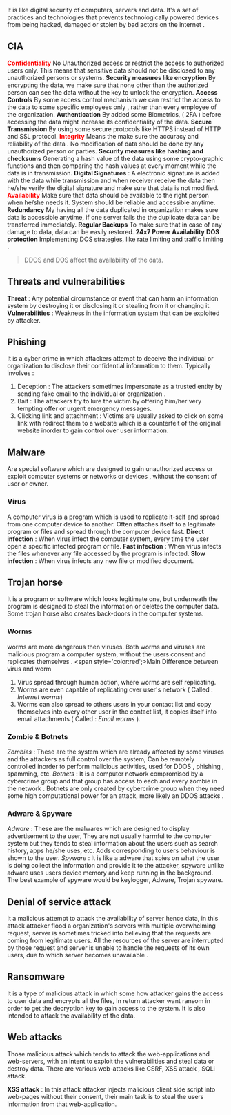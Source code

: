 It is like digital security of computers, servers and data. It's a set of practices and technologies that prevents technologically powered devices from being hacked, damaged or stolen by bad actors on the internet .
## CIA 
<span style='color:red;font-weight:bold;'>Confidentiality</span>
No Unauthorized access or restrict the access to authorized users only. 
This means that sensitive data should not be disclosed to any unauthorized persons or systems. 
**Security measures like encryption**
	By encrypting the data, we make sure that none other than the authorized person can see the data without the key to unlock the encryption. 
**Access Controls** 
	By some access control mechanism we can restrict the access to the data to some specific employees only , rather than every employee of the organization. 
**Authentication** 
	By added some Biometrics, ( 2FA ) before accessing the data might increase its confidentiality of the data. 
**Secure Transmission** 
	By using some secure protocols like HTTPS instead of HTTP and SSL protocol. 
<span style='color:red;font-weight:bold;'>Integrity</span>
Means the make sure the accuracy and reliability of the data . 
No modification of data should be done by any unauthorized person or parties. 
**Security measures like hashing and checksums** 
	Generating a hash value of the data using some crypto-graphic functions and then comparing the hash values at every moment while the data is in transmission. 
**Digital Signatures** : 
	A electronic signature is added with the data while transmission and when receiver receive the data then he/she verify the digital signature and make sure that data is not modified. 
<span style="color:red;font-weight:bold;">Availability</span>
Make sure that data should be available to the right person when he/she needs it.
System should be reliable and accessible anytime.
**Redundancy** 
	My having all the data duplicated in organization makes sure data is accessible anytime, if one server fails the the duplicate data can be transferred immediately. 
**Regular Backups**
	To make sure that in case of any damage to data, data can be easily restored. 
**24x7 Power Availability**
**DOS protection**
	Implementing DOS strategies, like rate limiting and traffic limiting . 
> DDOS and DOS affect the availability of the data. 

## Threats and vulnerabilities
**Threat** : Any potential circumstance or event that can harm an information system by destroying it or disclosing it or stealing from it or changing it. 
**Vulnerabilities** : Weakness in the information system that can be exploited by attacker. 

## Phishing
It is a cyber crime in which attackers attempt to deceive the individual or organization to disclose their confidential information to them. 
Typically involves : 
1. Deception : The attackers sometimes impersonate as a trusted entity by sending fake email to the individual or organization . 
2. Bait : The attackers try to lure the victim by offering him/her very tempting offer or urgent emergency messages. 
3. Clicking link and attachment : Victims are usually asked to click on some link with redirect them to a website which is a counterfeit of the original website inorder to gain control over user information. 
## Malware 
Are special software which are designed to gain unauthorized access or exploit computer systems or networks or devices , without the consent of user or owner. 
### Virus 
A computer virus is a program which is used to replicate it-self and spread from one computer device to another. 
Often attaches itself to a legitimate program or files and spread through the computer device fast. 
**Direct infection** : When virus infect the computer system, every time the user open a specific infected program or file. 
**Fast infection** : When virus infects the files whenever any file accessed by the program is infected. 
**Slow infection** : When virus infects any new file or modified document.
## Trojan horse 
It is a program or software which looks legitimate one, but underneath the program is designed to steal the information or deletes the computer data. 
Some trojan horse also creates back-doors in the computer systems. 
### Worms 
worms are more dangerous then viruses. 
Both worms and viruses are malicious program a computer system, without the users consent and replicates themselves . 
<span style='color:red';>Main Difference between virus and worm</span>
1. Virus spread through human action, where worms are self replicating. 
2. Worms are even capable of replicating over user's network ( Called : *Internet worms*) 
3. Worms can also spread to others users in your contact list and copy themselves into every other user in the contact list, it copies itself into email attachments ( Called : *Email worms* ).
### Zombie & Botnets
*Zombies* : These are the system which are already affected by some viruses and the attackers as full control over the system, Can be remotely controlled inorder to perform malicious activities, used for DDOS , phishing , spamming, etc. 
*Botnets* : It is a computer network compromised by a cybercrime group and that group has access to each and every zombie in the network . 
	Botnets are only created by cybercrime group when they need some high computational power for an attack, more likely an DDOS attacks . 

### Adware & Spyware 
*Adware* : These are the malwares which are designed to display advertisement to the user, They are not usually harmful to the computer system but they tends to steal information about the users such as search history, apps he/she uses, etc. 
	Adds corresponding to users behaviour is shown to the user. 
*Spyware* : It is like a adware that spies on what the user is doing collect the information and provide it to the attacker, spyware unlike adware uses users device memory and keep running in the background. 
	The best example of spyware would be keylogger, Adware, Trojan spyware. 

## Denial of service attack 
It a malicious attempt to attack the availability of server hence data, in this attack attacker flood a organization's servers with multiple overwhelming request, server is sometimes tricked into believing that the requests are coming from legitimate users. 
All the resources of the server are interrupted by those request and server is unable to handle the requests of its own users, due to which server becomes unavailable . 

## Ransomware 
It is a type of malicious attack in which some how attacker gains the access to user data and encrypts all the files, In return attacker want ransom in order to get the decryption key to gain access to the system. 
It is also intended to attack the availability of the data. 

## Web attacks
Those malicious attack which tends to attack the web-applications and web-servers, with an intent to exploit the vulnerabilities and steal data or destroy data. 
There are various web-attacks like CSRF, XSS attack , SQLi attack. 

**XSS attack** : In this attack attacker injects malicious client side script into web-pages without their consent, their main task is to steal the users information from that web-application. 
	<span style='color:grren;'></span>






